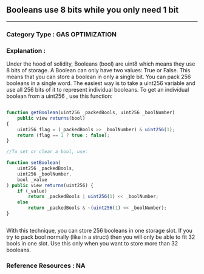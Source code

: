 ##  Booleans use 8 bits while you only need 1 bit


---

### **Category Type** : GAS OPTIMIZATION


### **Explanation** : 

Under the hood of solidity, Booleans (bool) are uint8 which means they use 8 bits of storage. A Boolean can only have two values: True or False. This means that you can store a boolean in only a single bit. You can pack 256 booleans in a single word. The easiest way is to take a uint256 variable and use all 256 bits of it to represent individual booleans. To get an individual boolean from a uint256 , use this function:


```javascript

function getBoolean(uint256 _packedBools, uint256 _boolNumber)
	public view returns(bool)
{
	uint256 flag = (_packedBools >> _boolNumber) & uint256(1);
	return (flag == 1 ? true : false);
}

//To set or clear a bool, use:

function setBoolean(
	uint256 _packedBools,
	uint256 _boolNumber,
	bool _value
) public view returns(uint256) {
	if (_value)
    	return _packedBools | uint256(1) << _boolNumber;
	else
    	return _packedBools & ~(uint256(1) << _boolNumber);
}



```

With this technique, you can store 256 booleans in one storage slot. If you try to pack bool normally (like in a struct) then you will only be able to fit 32 bools in one slot. Use this only when you want to store more than 32 booleans.


### **Reference Resources** : NA





